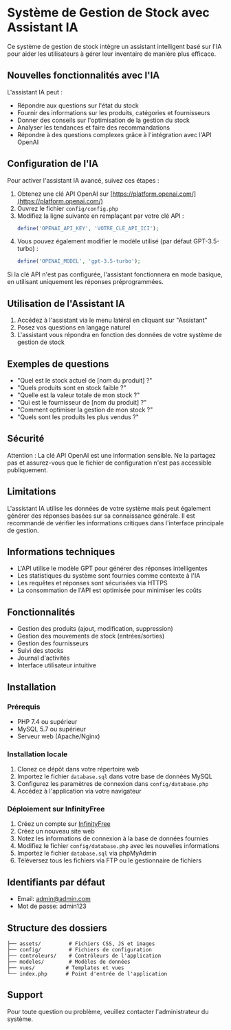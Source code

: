 # Système de Gestion de Stock avec Assistant IA

Ce système de gestion de stock intègre un assistant intelligent basé sur l'IA pour aider les utilisateurs à gérer leur inventaire de manière plus efficace.

## Nouvelles fonctionnalités avec l'IA

L'assistant IA peut :
- Répondre aux questions sur l'état du stock
- Fournir des informations sur les produits, catégories et fournisseurs
- Donner des conseils sur l'optimisation de la gestion du stock
- Analyser les tendances et faire des recommandations
- Répondre à des questions complexes grâce à l'intégration avec l'API OpenAI

## Configuration de l'IA

Pour activer l'assistant IA avancé, suivez ces étapes :

1. Obtenez une clé API OpenAI sur [https://platform.openai.com/](https://platform.openai.com/)
2. Ouvrez le fichier `config/config.php`
3. Modifiez la ligne suivante en remplaçant par votre clé API :
   ```php
   define('OPENAI_API_KEY', 'VOTRE_CLÉ_API_ICI'); 
   ```
4. Vous pouvez également modifier le modèle utilisé (par défaut GPT-3.5-turbo) :
   ```php
   define('OPENAI_MODEL', 'gpt-3.5-turbo');
   ```

Si la clé API n'est pas configurée, l'assistant fonctionnera en mode basique, en utilisant uniquement les réponses préprogrammées.

## Utilisation de l'Assistant IA

1. Accédez à l'assistant via le menu latéral en cliquant sur "Assistant"
2. Posez vos questions en langage naturel
3. L'assistant vous répondra en fonction des données de votre système de gestion de stock

## Exemples de questions

- "Quel est le stock actuel de [nom du produit] ?"
- "Quels produits sont en stock faible ?"
- "Quelle est la valeur totale de mon stock ?"
- "Qui est le fournisseur de [nom du produit] ?"
- "Comment optimiser la gestion de mon stock ?"
- "Quels sont les produits les plus vendus ?"

## Sécurité

Attention : La clé API OpenAI est une information sensible. Ne la partagez pas et assurez-vous que le fichier de configuration n'est pas accessible publiquement.

## Limitations

L'assistant IA utilise les données de votre système mais peut également générer des réponses basées sur sa connaissance générale. Il est recommandé de vérifier les informations critiques dans l'interface principale de gestion.

## Informations techniques

- L'API utilise le modèle GPT pour générer des réponses intelligentes
- Les statistiques du système sont fournies comme contexte à l'IA
- Les requêtes et réponses sont sécurisées via HTTPS
- La consommation de l'API est optimisée pour minimiser les coûts

## Fonctionnalités

- Gestion des produits (ajout, modification, suppression)
- Gestion des mouvements de stock (entrées/sorties)
- Gestion des fournisseurs
- Suivi des stocks
- Journal d'activités
- Interface utilisateur intuitive

## Installation

### Prérequis

- PHP 7.4 ou supérieur
- MySQL 5.7 ou supérieur
- Serveur web (Apache/Nginx)

### Installation locale

1. Clonez ce dépôt dans votre répertoire web
2. Importez le fichier `database.sql` dans votre base de données MySQL
3. Configurez les paramètres de connexion dans `config/database.php`
4. Accédez à l'application via votre navigateur

### Déploiement sur InfinityFree

1. Créez un compte sur [InfinityFree](https://app.infinityfree.net/register)
2. Créez un nouveau site web
3. Notez les informations de connexion à la base de données fournies
4. Modifiez le fichier `config/database.php` avec les nouvelles informations
5. Importez le fichier `database.sql` via phpMyAdmin
6. Téléversez tous les fichiers via FTP ou le gestionnaire de fichiers

## Identifiants par défaut

- Email: admin@admin.com
- Mot de passe: admin123

## Structure des dossiers

```
├── assets/         # Fichiers CSS, JS et images
├── config/         # Fichiers de configuration
├── controleurs/    # Contrôleurs de l'application
├── modeles/        # Modèles de données
├── vues/          # Templates et vues
└── index.php      # Point d'entrée de l'application
```

## Support

Pour toute question ou problème, veuillez contacter l'administrateur du système. 